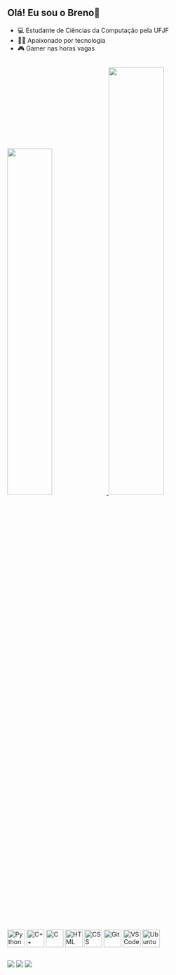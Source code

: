 ## Olá! Eu sou o Breno👋

- 💻 Estudante de Ciências da Computação pela UFJF
- 🧑‍💻 Apaixonado por tecnologia 
- 🎮 Gamer nas horas vagas
## 

<div>
  <a href="https://github.com/brenolino">
    <img width="45%" src="https://github-readme-stats.vercel.app/api?username=brenolino&show_icons=true&theme=tokyonight"/>
    <img width="50%" src="https://github-readme-stats.vercel.app/api/top-langs/?username=brenolino&layout=compact&theme=tokyonight&hide_progress=true"/>
  </a>
</div>
<br>
<div style="display: inline-block;">
  <img align="center" alt="Python" height="40" weight="40" src="https://cdn.jsdelivr.net/gh/devicons/devicon/icons/python/python-original.svg" style="pointer-events: none;">
  <img align="center" alt="C++" height="40" weight="40" src="https://cdn.jsdelivr.net/gh/devicons/devicon/icons/cplusplus/cplusplus-original.svg" style="pointer-events: none;">
  <img align="center" alt="C" height="40" weight="40" src="https://cdn.jsdelivr.net/gh/devicons/devicon/icons/c/c-original.svg" style="pointer-events: none;">
  <img align="center" alt="HTML" height="40" weight="40" src="https://cdn.jsdelivr.net/gh/devicons/devicon/icons/html5/html5-original.svg" style="pointer-events: none;">
  <img align="center" alt="CSS" height="40" weight="40" src="https://cdn.jsdelivr.net/gh/devicons/devicon/icons/css3/css3-original.svg" style="pointer-events: none;">
  <img align="center" alt="Git" height="40" weight="40" src="https://cdn.jsdelivr.net/gh/devicons/devicon/icons/git/git-original.svg" style="pointer-events: none;">
  <img align="center" alt="VSCode" height="40" weight="40" src="https://cdn.jsdelivr.net/gh/devicons/devicon/icons/vscode/vscode-original.svg" style="pointer-events: none;">
  <img align="center" alt="Ubuntu" height="40" weight="40" src="https://cdn.jsdelivr.net/gh/devicons/devicon/icons/ubuntu/ubuntu-plain.svg" style="pointer-events: none;">
</div>

##

<div>
  <a href="mailto:brenolinoprado@gmail.com" target="_blank"><img src="https://img.shields.io/badge/Gmail-D14836?style=for-the-badge&logo=gmail&logoColor=white" target="_blank"></a>
  <a href="https://www.linkedin.com/in/brenolino/" target="_blank"><img src="https://img.shields.io/badge/LinkedIn-0077B5?style=for-the-badge&logo=linkedin&logoColor=white" target="_blank"></a>
  <a href="https://www.instagram.com/brenolprado/" target="_blank"><img src="https://img.shields.io/badge/Instagram-E4405F?style=for-the-badge&logo=instagram&logoColor=white" target="_blank"></a>
</div>
